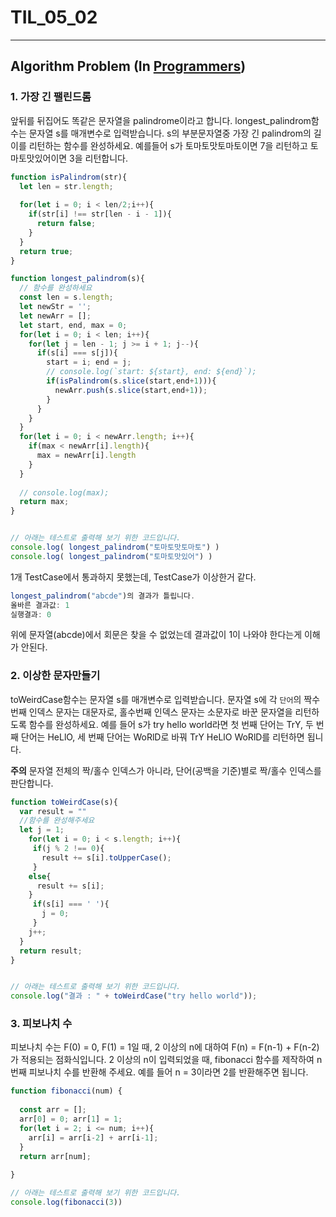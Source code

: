 # TIL_05_02

---

## Algorithm Problem (In [Programmers](https://programmers.co.kr/learn/challenges))

### 1. 가장 긴 팰린드롬

앞뒤를 뒤집어도 똑같은 문자열을 palindrome이라고 합니다.
longest_palindrom함수는 문자열 s를 매개변수로 입력받습니다.
s의 부분문자열중 가장 긴 palindrom의 길이를 리턴하는 함수를 완성하세요.
예를들어 s가 토마토맛토마토이면 7을 리턴하고 토마토맛있어이면 3을 리턴합니다.

```js
function isPalindrom(str){
  let len = str.length;
  
  for(let i = 0; i < len/2;i++){
    if(str[i] !== str[len - i - 1]){
      return false;
    }
  }  
  return true;
}

function longest_palindrom(s){
  // 함수를 완성하세요
  const len = s.length;
  let newStr = '';
  let newArr = [];
  let start, end, max = 0;
  for(let i = 0; i < len; i++){
    for(let j = len - 1; j >= i + 1; j--){
      if(s[i] === s[j]){
        start = i; end = j;
        // console.log(`start: ${start}, end: ${end}`);
        if(isPalindrom(s.slice(start,end+1))){
          newArr.push(s.slice(start,end+1));
        }
      }
    }
  }
  for(let i = 0; i < newArr.length; i++){
    if(max < newArr[i].length){
      max = newArr[i].length
    }
  }
  
  // console.log(max);
  return max;
}


// 아래는 테스트로 출력해 보기 위한 코드입니다.
console.log( longest_palindrom("토마토맛토마토") )
console.log( longest_palindrom("토마토맛있어") )
```

1개 TestCase에서 통과하지 못했는데, TestCase가 이상한거 같다.

```js
longest_palindrom("abcde")의 결과가 틀립니다.
올바른 결과값: 1
실행결과: 0
```

위에 문자열(abcde)에서 회문은 찾을 수 없었는데 결과값이 1이 나와야 한다는게 이해가 안된다.

### 2. 이상한 문자만들기

toWeirdCase함수는 문자열 s를 매개변수로 입력받습니다.
문자열 s에 각 `단어`의 짝수번째 인덱스 문자는 대문자로, 홀수번째 인덱스 문자는 소문자로 바꾼 문자열을 리턴하도록 함수를 완성하세요.
예를 들어 s가 try hello world라면 첫 번째 단어는 TrY, 두 번째 단어는 HeLlO, 세 번째 단어는 WoRlD로 바꿔 TrY HeLlO WoRlD를 리턴하면 됩니다.

**주의** 문자열 전체의 짝/홀수 인덱스가 아니라, 단어(공백을 기준)별로 짝/홀수 인덱스를 판단합니다.

```js
function toWeirdCase(s){
  var result = ""
  //함수를 완성해주세요
  let j = 1;
	for(let i = 0; i < s.length; i++){
  	 if(j % 2 !== 0){
       result += s[i].toUpperCase();
     }
    else{
      result += s[i];
    }
     if(s[i] === ' '){
       j = 0;
     }
    j++;
  }
  return result;
}


// 아래는 테스트로 출력해 보기 위한 코드입니다.
console.log("결과 : " + toWeirdCase("try hello world"));
```

### 3.  피보나치 수 

피보나치 수는 F(0) = 0, F(1) = 1일 때, 2 이상의 n에 대하여 F(n) = F(n-1) + F(n-2) 가 적용되는 점화식입니다. 2 이상의 n이 입력되었을 때, fibonacci 함수를 제작하여 n번째 피보나치 수를 반환해 주세요. 예를 들어 n = 3이라면 2를 반환해주면 됩니다.

```js
function fibonacci(num) {
	
  const arr = [];
  arr[0] = 0; arr[1] = 1;
  for(let i = 2; i <= num; i++){
    arr[i] = arr[i-2] + arr[i-1];
  }
  return arr[num];
  
}

// 아래는 테스트로 출력해 보기 위한 코드입니다.
console.log(fibonacci(3))
```

